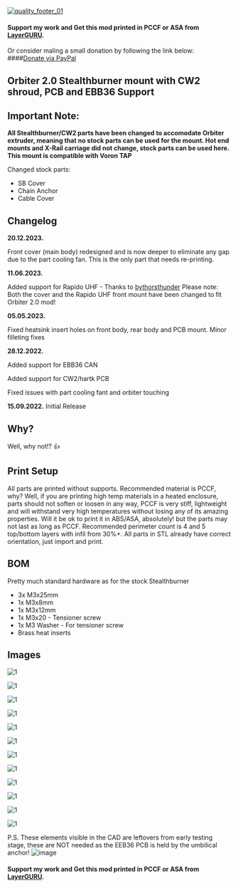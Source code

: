 [![quality_footer_01](https://user-images.githubusercontent.com/74976689/211813069-14bc61b6-7e83-4545-9fdf-7c2d451e0e5c.jpg)](https://layerguru.com/product/voron-stealthburner-orbiter-2-0/)

#### Support my work and Get this mod printed in PCCF or ASA from [LayerGURU](https://layerguru.com/product/voron-stealthburner-orbiter-2-0/).
Or consider maling a small donation by following the link below:
####[Donate via PayPal](https://www.paypal.com/donate/?hosted_button_id=JEFNGBEDW79CC)

## Orbiter 2.0 Stealthburner mount with CW2 shroud, PCB and EBB36 Support

## Important Note:

**All Stealthburner/CW2 parts have been changed to accomodate Orbiter extruder, meaning that no stock parts can be used for the mount. Hot end mounts and X-Rail carriage did not change, stock parts can be used here. This mount is compatible with Voron TAP**

Changed stock parts:

- SB Cover
- Chain Anchor
- Cable Cover

## Changelog
**20.12.2023.**

Front cover (main body) redesigned and is now deeper to eliminate any gap due to the part cooling fan. This is the only part that needs re-printing.

**11.06.2023.**

Added support for Rapido UHF - Thanks to [bythorsthunder](https://github.com/VoronDesign/VoronUsers/tree/master/printer_mods/bythorsthunder/Stealthburner_Rapido_Uhf)
Please note: Both the cover and the Rapido UHF front mount have been changed to fit Orbiter 2.0 mod!


**05.05.2023.**

Fixed heatsink insert holes on front body, rear body and PCB mount.
Minor filleting fixes

**28.12.2022.**

Added support for EBB36 CAN

Added support for CW2/hartk PCB

Fixed issues with part cooling fant and orbiter touching

**15.09.2022.**
Initial Release








## Why?

Well, why not!? 👍

## Print Setup

All parts are printed without supports. Recommended material is PCCF, why? Well, if you are printing high temp materials in a heated enclosure, parts should not soften or loosen in any way, PCCF is very stiff, lightweight and will withstand very high temperatures without losing any of its amazing properties. Will it be ok to print it in ABS/ASA, absolutely! but the parts may not last as long as PCCF. Recommended perimeter count is 4 and 5 top/bottom layers with infil from 30%+. All parts in STL already have correct orientation, just import and print.


## BOM

Pretty much standard hardware as for the stock Stealthburner

- 3x M3x25mm
- 1x M3x8mm
- 1x M3x12mm
- 1x M3x20 - Tensioner screw
- 1x M3 Washer - For tensioner screw
- Brass heat inserts


## Images

![1](/Orbiter_2.0_SB_CW2_Enclosed/Images/Orbiter_2.0_SB_CW2_Enclosed__006.jpg)

![1](/Orbiter_2.0_SB_CW2_Enclosed/Images/Orbiter_2.0_SB_CW2_Enclosed__007.jpg)

![1](/Orbiter_2.0_SB_CW2_Enclosed/Images/Orbiter_2.0_SB_CW2_Enclosed__008.jpg)

![1](/Orbiter_2.0_SB_CW2_Enclosed/Images/Orbiter_2.0_SB_CW2_Enclosed__009.jpg)

![1](/Orbiter_2.0_SB_CW2_Enclosed/Images/Orbiter_2.0_SB_CW2_Enclosed__010.jpg)

![1](/Orbiter_2.0_SB_CW2_Enclosed/Images/Orbiter_2.0_SB_CW2_Enclosed__011.jpg)

![1](/Orbiter_2.0_SB_CW2_Enclosed/Images/Orbiter_2.0_SB_CW2_Enclosed__012.jpg)

![1](/Orbiter_2.0_SB_CW2_Enclosed/Images/Orbiter_2.0_SB_CW2_Enclosed__001.jpg)

![1](/Orbiter_2.0_SB_CW2_Enclosed/Images/Orbiter_2.0_SB_CW2_Enclosed__003.jpg)

![1](/Orbiter_2.0_SB_CW2_Enclosed/Images/Orbiter_2.0_SB_CW2_Enclosed__004.jpg)

![1](/Orbiter_2.0_SB_CW2_Enclosed/Images/Orbiter_2.0_SB_CW2_Enclosed__005.jpg)

![1](/Orbiter_2.0_SB_CW2_Enclosed/Images/Orbiter_2.0_SB_CW2_Enclosed__002.jpg)

P.S. These elements visible in the CAD are leftovers from early testing stage, these are NOT needed as the EEB36 PCB is held by the umbilical anchor!
![image](https://user-images.githubusercontent.com/74976689/236455839-efc96d1c-4cca-4bc2-8c47-83b186b691b5.png)


#### Support my work and Get this mod printed in PCCF or ASA from [LayerGURU](https://layerguru.com/product/voron-stealthburner-orbiter-2-0/).
